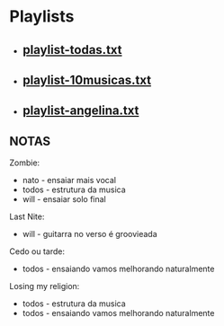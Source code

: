 # Playlists

  - ## [playlist-todas.txt](Playlists/playlist-todas.txt)
  
  - ## [playlist-10musicas.txt](Playlists/playlist-10musicas.txt)

  - ## [playlist-angelina.txt](Playlists/playlist-angelina.txt)

## NOTAS

Zombie:
- nato - ensaiar mais vocal
- todos - estrutura da musica
- will - ensaiar solo final

Last Nite:
- will - guitarra no verso é groovieada

Cedo ou tarde:
- todos - ensaiando vamos melhorando naturalmente

Losing my religion:
- todos - estrutura da musica
- todos - ensaiando vamos melhorando naturalmente